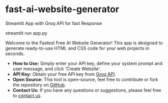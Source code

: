 # fast-ai-website-generator
Streamlit App with Groq API for fast Response

streamlit run app.py

Welcome to the Fastest Free AI Website Generator! This app is designed to generate ready-to-use HTML and CSS code for your web projects in seconds.
- **How to Use:** Simply enter your API key, define your system prompt and user message, and click 'Create Website'.
- **API Key:** Obtain your free API key from [Groq API](https://console.groq.com/keys).
- **Open Source:** This tool is open-source, feel free to contribute or fork the repository on [GitHub](https://github.com/your-repo-link).
- **Contact Us:** If you have any questions or suggestions, please feel free to [contact us](mailto:contact@example.com).
